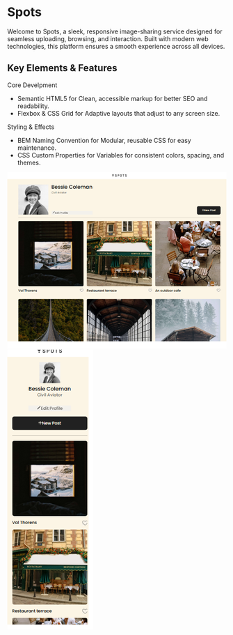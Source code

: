 # Spots

Welcome to Spots, a sleek, responsive image-sharing service designed for seamless uploading, browsing, and interaction. Built with modern web technologies, this platform ensures a smooth experience across all devices.

## Key Elements & Features

Core Develpment

- Semantic HTML5 for Clean, accessible markup for better SEO and readability.
- Flexbox & CSS Grid for Adaptive layouts that adjust to any screen size.

Styling & Effects

- BEM Naming Convention for Modular, reusable CSS for easy maintenance.
- CSS Custom Properties for Variables for consistent colors, spacing, and themes.

![Desktop view screenshot](images/spots-desktop-view.png)
![mobile view screenshot](images/spots-mobile-view.png)
